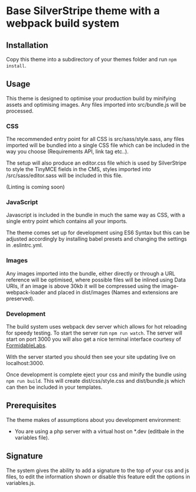 # Base SilverStripe theme with a webpack build system

## Installation
Copy this theme into a subdirectory of your themes folder and run `npm install`.

## Usage
This theme is designed to optimise your production build by minifying assets and optimising images. Any files imported into src/bundle.js will be processed.

### CSS
The recommended entry point for all CSS is src/sass/style.sass, any files imported will be bundled into a single CSS file which can be included in the way you choose (Requirements API, link tag etc..).

The setup will also produce an editor.css file which is used by SilverStripe to style the TinyMCE fields in the CMS, styles imported into /src/sass/editor.sass will be included in this file.

(Linting is coming soon)

### JavaScript
Javascript is included in the bundle in much the same way as CSS, with a single entry point which contains all your imports.

The theme comes set up for development using ES6 Syntax but this can be adjusted accordingly by installing babel presets and changing the settings in .eslintrc.yml.


### Images
Any images imported into the bundle, either directly or through a URL reference will be optimised, where possible files will be inlined using Data URIs, if an image is above 30kb it will be compressed using the image-webpack-loader and placed in dist/images (Names and extensions are preserved).

### Development
The build system uses webpack dev server which allows for hot reloading for speedy testing. To start the server run `npm run watch`. The server will start on port 3000 you will also get a nice terminal interface courtesy of [FormidableLabs](https://github.com/FormidableLabs/webpack-dashboard).

With the server started you should then see your site updating live on localhost:3000.

Once development is complete eject your css and minify the bundle using `npm run build`. This will create dist/css/style.css and dist/bundle.js which can then be included in your templates.

## Prerequisites
The theme makes of assumptions about you development environment:
* You are using a php server with a virtual host on \*.dev (editbale in the variables file).

## Signature
The system gives the ability to add a signature to the top of your css and js files, to edit the information shown or disable this feature edit the options in variables.js.

